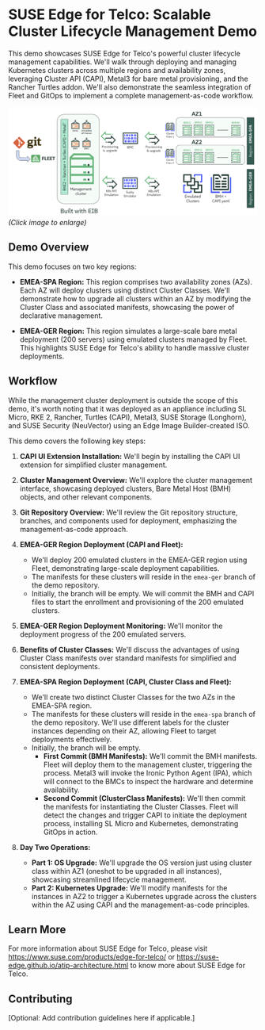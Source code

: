 # SUSE Edge for Telco: Scalable Cluster Lifecycle Management Demo

This demo showcases SUSE Edge for Telco's powerful cluster lifecycle management capabilities. We'll walk through deploying and managing Kubernetes clusters across multiple regions and availability zones, leveraging Cluster API (CAPI), Metal3 for bare metal provisioning, and the Rancher Turtles addon.  We'll also demonstrate the seamless integration of Fleet and GitOps to implement a complete management-as-code workflow.

[![Demo MWC 2025](/resources/images/Demo-MWC2025.png "Lab structure and components")](/resources/images/Demo-MWC2025.png)  *(Click image to enlarge)*

## Demo Overview

This demo focuses on two key regions:

* **EMEA-SPA Region:** This region comprises two availability zones (AZs). Each AZ will deploy clusters using distinct Cluster Classes.  We'll demonstrate how to upgrade all clusters within an AZ by modifying the Cluster Class and associated manifests, showcasing the power of declarative management.

* **EMEA-GER Region:**  This region simulates a large-scale bare metal deployment (200 servers) using emulated clusters managed by Fleet.  This highlights SUSE Edge for Telco's ability to handle massive cluster deployments.

## Workflow

While the management cluster deployment is outside the scope of this demo, it's worth noting that it was deployed as an appliance including SL Micro, RKE 2, Rancher, Turtles (CAPI), Metal3, SUSE Storage (Longhorn), and SUSE Security (NeuVector) using an Edge Image Builder-created ISO.

This demo covers the following key steps:

1. **CAPI UI Extension Installation:** We'll begin by installing the CAPI UI extension for simplified cluster management.

2. **Cluster Management Overview:** We'll explore the cluster management interface, showcasing deployed clusters, Bare Metal Host (BMH) objects, and other relevant components.

3. **Git Repository Overview:** We'll review the Git repository structure, branches, and components used for deployment, emphasizing the management-as-code approach.

4. **EMEA-GER Region Deployment (CAPI and Fleet):** 
    * We'll deploy 200 emulated clusters in the EMEA-GER region using Fleet, demonstrating large-scale deployment capabilities.
    * The manifests for these clusters will reside in the `emea-ger` branch of the demo repository.
    * Initially, the branch will be empty. We will commit the BMH and CAPI files to start the enrollment and provisioning of the 200 emulated clusters.

5. **EMEA-GER Region Deployment Monitoring:** We'll monitor the deployment progress of the 200 emulated servers.

6. **Benefits of Cluster Classes:** We'll discuss the advantages of using Cluster Class manifests over standard manifests for simplified and consistent deployments.

7. **EMEA-SPA Region Deployment (CAPI, Cluster Class and Fleet):**
    * We'll create two distinct Cluster Classes for the two AZs in the EMEA-SPA region.
    * The manifests for these clusters will reside in the `emea-spa` branch of the demo repository.  We'll use different labels for the cluster instances depending on their AZ, allowing Fleet to target deployments effectively.
    * Initially, the branch will be empty.  
        * **First Commit (BMH Manifests):** We'll commit the BMH manifests. Fleet will deploy them to the management cluster, triggering the process. Metal3 will invoke the Ironic Python Agent (IPA), which will connect to the BMCs to inspect the hardware and determine availability.
        * **Second Commit (ClusterClass Manifests):** We'll then commit the manifests for instantiating the Cluster Classes. Fleet will detect the changes and trigger CAPI to initiate the deployment process, installing SL Micro and Kubernetes, demonstrating GitOps in action.

8. **Day Two Operations:**
    * **Part 1: OS Upgrade:** We'll upgrade the OS version just using cluster class within AZ1 (oneshot to be upgraded in all instances), showcasing streamlined lifecycle management.
    * **Part 2: Kubernetes Upgrade:** We'll modify manifests for the instances in AZ2 to trigger a Kubernetes upgrade across the clusters within the AZ using CAPI and the management-as-code principles.

## Learn More

For more information about SUSE Edge for Telco, please visit https://www.suse.com/products/edge-for-telco/ or https://suse-edge.github.io/atip-architecture.html to know more about SUSE Edge for Telco.

## Contributing

[Optional: Add contribution guidelines here if applicable.]